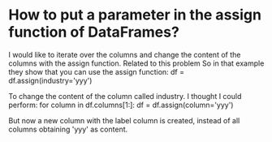 
# How to put a parameter in the assign function of DataFrames?

I would like to iterate over the columns and change the content of the columns with the assign function.
Related to this problem
So in that example they show that you can use the assign function:
df = df.assign(industry='yyy')


To change the content of the column called industry.
I thought I could perform:
for column in df.columns[1:]:
     df = df.assign(column='yyy')


But now a new column with the label column is created, instead of all columns obtaining 'yyy' as content.

        